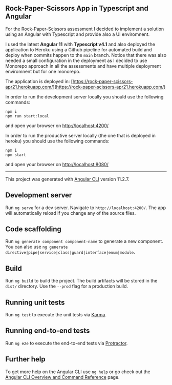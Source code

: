 ## Rock-Paper-Scissors App in Typescript and Angular

For the Rock-Paper-Scissors assessment I decided to implement a solution using an Angular with Typescript and provide also a UI enviromnent.

I used the latest **Angular 11** with **Typescript v4.1** and also deployed the application to Heroku using a Github pipeline for automated build and deploy when commits happen to the `main` branch. Notice that there was also needed a small configuration in the deployment as I decided to use Monorepo approach in all the assessments and have multiple deployment enviromnent but for one monorepo.

The application is deployed in:
[https://rock-paper-scissors-apr21.herokuapp.com/](https://rock-paper-scissors-apr21.herokuapp.com/)

In order to run the development server locally you should use the following commands:

```
npm i
npm run start:local
```
and open your browser on [http://localhost:4200/](http://localhost:4200/)


In order to run the productive server locally (the one that is deployed in heroku) you should use the following commands:

```
npm i
npm start
```
and open your browser on [http://localhost:8080/](http://localhost:8080/)

---

This project was generated with [Angular CLI](https://github.com/angular/angular-cli) version 11.2.7.

## Development server

Run `ng serve` for a dev server. Navigate to `http://localhost:4200/`. The app will automatically reload if you change any of the source files.

## Code scaffolding

Run `ng generate component component-name` to generate a new component. You can also use `ng generate directive|pipe|service|class|guard|interface|enum|module`.

## Build

Run `ng build` to build the project. The build artifacts will be stored in the `dist/` directory. Use the `--prod` flag for a production build.

## Running unit tests

Run `ng test` to execute the unit tests via [Karma](https://karma-runner.github.io).

## Running end-to-end tests

Run `ng e2e` to execute the end-to-end tests via [Protractor](http://www.protractortest.org/).

## Further help

To get more help on the Angular CLI use `ng help` or go check out the [Angular CLI Overview and Command Reference](https://angular.io/cli) page.
